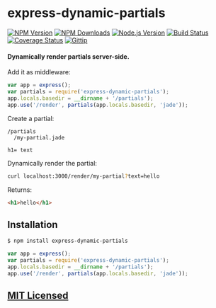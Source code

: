 # express-dynamic-partials

[![NPM Version](https://img.shields.io/npm/v/express-dynamic-partials.svg?style=flat)](https://www.npmjs.org/package/express-dynamic-partials)
[![NPM Downloads](https://img.shields.io/npm/dm/express-dynamic-partials.svg?style=flat)](https://www.npmjs.org/package/express-dynamic-partials)
[![Node.js Version](https://img.shields.io/badge/node.js->=_0.8-brightgreen.svg?style=flat)](http://nodejs.org/download/)
[![Build Status](http://img.shields.io/travis/cjroth/express-dynamic-partials.svg?style=flat)](https://travis-ci.org/cjroth/express-dynamic-partials)
[![Coverage Status](https://img.shields.io/coveralls/cjroth/express-dynamic-partials.svg?style=flat)](https://coveralls.io/r/cjroth/express-dynamic-partials)
[![Gittip](http://img.shields.io/gittip/cjroth.svg)](https://www.gittip.com/cjroth/)

#### Dynamically render partials server-side.


Add it as middleware:

```js
var app = express();
var partials = require('express-dynamic-partials');
app.locals.basedir = __dirname + '/partials');
app.use('/render', partials(app.locals.basedir, 'jade'));
```

Create a partial:

```
/partials
  /my-partial.jade
```

```
h1= text
```

Dynamically render the partial:

```bash
curl localhost:3000/render/my-partial?text=hello
```

Returns:

```html
<h1>hello</h1>
```

## Installation

```bash
$ npm install express-dynamic-partials
```

```js
var app = express();
var partials = require('express-dynamic-partials');
app.locals.basedir = __dirname + '/partials');
app.use('/render', partials(app.locals.basedir, 'jade'));
```

## [MIT Licensed](LICENSE)